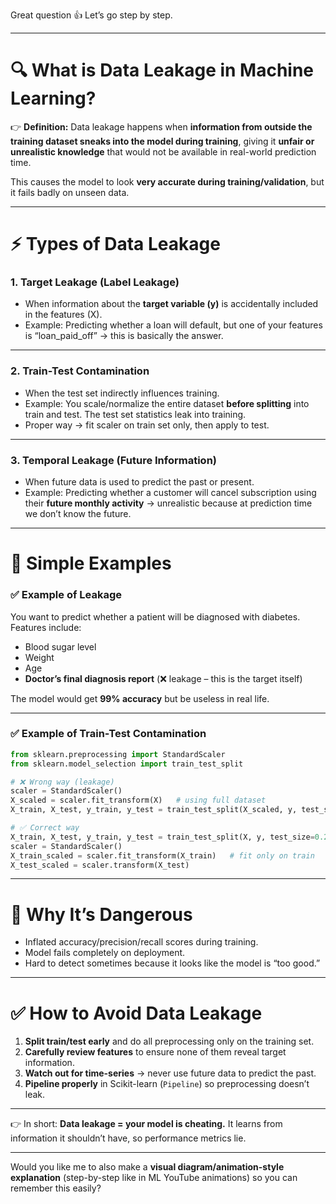 Great question 👍 Let’s go step by step.

---

# 🔍 **What is Data Leakage in Machine Learning?**

👉 **Definition:**
Data leakage happens when **information from outside the training dataset sneaks into the model during training**, giving it **unfair or unrealistic knowledge** that would not be available in real-world prediction time.

This causes the model to look **very accurate during training/validation**, but it fails badly on unseen data.

---

# ⚡ Types of Data Leakage

### 1. **Target Leakage (Label Leakage)**

* When information about the **target variable (y)** is accidentally included in the features (X).
* Example: Predicting whether a loan will default, but one of your features is “loan\_paid\_off” → this is basically the answer.

---

### 2. **Train-Test Contamination**

* When the test set indirectly influences training.
* Example: You scale/normalize the entire dataset **before splitting** into train and test. The test set statistics leak into training.
* Proper way → fit scaler on train set only, then apply to test.

---

### 3. **Temporal Leakage (Future Information)**

* When future data is used to predict the past or present.
* Example: Predicting whether a customer will cancel subscription using their **future monthly activity** → unrealistic because at prediction time we don’t know the future.

---

# 🏦 **Simple Examples**

### ✅ Example of Leakage

You want to predict whether a patient will be diagnosed with diabetes.
Features include:

* Blood sugar level
* Weight
* Age
* **Doctor’s final diagnosis report** (❌ leakage – this is the target itself)

The model would get **99% accuracy** but be useless in real life.

---

### ✅ Example of Train-Test Contamination

```python
from sklearn.preprocessing import StandardScaler
from sklearn.model_selection import train_test_split

# ❌ Wrong way (leakage)
scaler = StandardScaler()
X_scaled = scaler.fit_transform(X)   # using full dataset
X_train, X_test, y_train, y_test = train_test_split(X_scaled, y, test_size=0.2)

# ✅ Correct way
X_train, X_test, y_train, y_test = train_test_split(X, y, test_size=0.2)
scaler = StandardScaler()
X_train_scaled = scaler.fit_transform(X_train)   # fit only on train
X_test_scaled = scaler.transform(X_test)
```

---

# 🚨 Why It’s Dangerous

* Inflated accuracy/precision/recall scores during training.
* Model fails completely on deployment.
* Hard to detect sometimes because it looks like the model is “too good.”

---

# ✅ How to Avoid Data Leakage

1. **Split train/test early** and do all preprocessing only on the training set.
2. **Carefully review features** to ensure none of them reveal target information.
3. **Watch out for time-series** → never use future data to predict the past.
4. **Pipeline properly** in Scikit-learn (`Pipeline`) so preprocessing doesn’t leak.

---

👉 In short: **Data leakage = your model is cheating.**
It learns from information it shouldn’t have, so performance metrics lie.

---

Would you like me to also make a **visual diagram/animation-style explanation** (step-by-step like in ML YouTube animations) so you can remember this easily?

